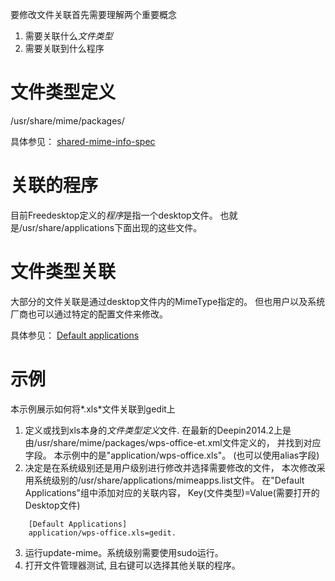 <!--Meta
category:DE
title:文件关联
DO NOT Delete Meta Above -->

要修改文件关联首先需要理解两个重要概念

1. 需要关联什么*文件类型*
2. 需要关联到什么程序


文件类型定义
=============
/usr/share/mime/packages/

具体参见：
[shared-mime-info-spec](http://standards.freedesktop.org/shared-mime-info-spec/shared-mime-info-spec-0.18.html)


关联的程序
===========
目前Freedesktop定义的*程序*是指一个desktop文件。
也就是/usr/share/applications下面出现的这些文件。

文件类型关联
============
大部分的文件关联是通过desktop文件内的MimeType指定的。
但也用户以及系统厂商也可以通过特定的配置文件来修改。

具体参见： [Default applications](https://wiki.archlinux.org/index.php/Default_applications)


示例
==========
本示例展示如何将*.xls*文件关联到gedit上

1. 定义或找到xls本身的*文件类型定义*文件. 在最新的Deepin2014.2上是由/usr/share/mime/packages/wps-office-et.xml文件定义的，
   并找到对应<mime type>字段。 本示例中的是"application/wps-office.xls"。 (也可以使用alias字段)
2. 决定是在系统级别还是用户级别进行修改并选择需要修改的文件，
   本次修改采用系统级别的/usr/share/applications/mimeapps.list文件。
   在"Default Applications"组中添加对应的关联内容，
   Key(文件类型)=Value(需要打开的Desktop文件)

````
	[Default Applications]
	application/wps-office.xls=gedit.
````

3. 运行update-mime。系统级别需要使用sudo运行。
4. 打开文件管理器测试, 且右键可以选择其他关联的程序。
